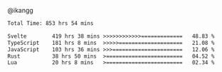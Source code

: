 @ikangg
<!--START_SECTION:waka-->

```txt
Total Time: 853 hrs 54 mins

Svelte        419 hrs 38 mins >>>>>>>>>>>>=============   48.83 %
TypeScript    181 hrs 8 mins  >>>>>====================   21.08 %
JavaScript    103 hrs 36 mins >>>======================   12.06 %
Rust          38 hrs 50 mins  >========================   04.52 %
Lua           20 hrs 8 mins   >========================   02.34 %
```

<!--END_SECTION:waka-->
